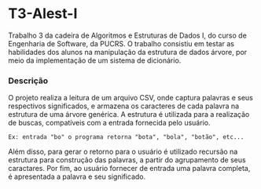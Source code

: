 # T3-Alest-I
Trabalho 3 da cadeira de Algoritmos e Estruturas de Dados I, do curso de Engenharia de Software, da PUCRS. O trabalho consistiu em testar as habilidades dos alunos na manipulação da estrutura de dados árvore, por meio da implementação de um sistema de dicionário.

### Descrição
O projeto realiza a leitura de um arquivo CSV, onde captura palavras e seus respectivos significados, e armazena os caracteres de cada palavra na estrutura de uma árvore genérica. A estrutura é utilizada para a realização de buscas, compatíveis com a entrada fornecida pelo usuário.

`Ex: entrada "bo" o programa retorna "bota", "bola", "botão", etc...`

Além disso, para gerar o retorno para o usuário é utilizado recursão na estrutura para construção das palavras, a partir do agrupamento de seus caractares.
Por fim, ao usuário fornecer de entrada uma palavra completa, é apresentada a palavra e seu significado.
